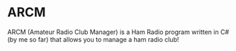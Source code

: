 # ARCM
ARCM (Amateur Radio Club Manager) is a Ham Radio program written in C# (by me so far) that allows you to manage a ham radio club!
